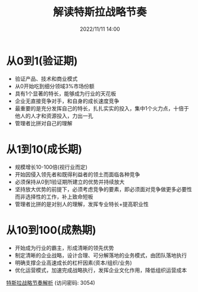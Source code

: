 ﻿---
title: 解读特斯拉战略节奏
date: 2022/11/11 14:00
tags:
- 特斯拉
updated: 
---

# 从0到1(验证期)
- 验证产品、技术和商业模式
- 从0开始吃到细分领域3%市场份额
- 具有1个显著的特长，能够成为行业的天花板
- 企业无直接竞争对手，和自身的成长速度竞争
- 最重要的是充分发挥自己的特长，扎扎实实的投入，集中1个火力点，十倍于他人的人才和资源投入，力出一孔
- 管理者比拼对自己的理解
<!-- more -->
# 从1到10(成长期)
- 规模增长10-100倍(视行业而定)
- 开始因侵入领先者和既得利益者的领土而面临各种竞争
- 必须保持从0到1验证期所建立的优势并持续放大
- 坚持放大优势的前提下，必须考虑竞争的要素，即必须面对竞争做更多必要性而非选择性的工作，补上致命短板
- 管理者比拼的是对别人的理解，发挥专业特长+提高职业性

# 从10到100(成熟期)
- 开始成为行业的霸主，形成清晰的领先优势
- 制定清晰的企业战略，设计合理、可分解落地的业务模式，由团队落地执行
- 明确支撑企业高速成长的杠杆因素(资本/组织/业务)
- 优化运营模式，加速完成战略执行，发挥企业文化作用，降低组织运营成本

[特斯拉战略节奏解析](https://url12.ctfile.com/f/3948612-722537096-0be884?p=3054)
(访问密码: 3054)
